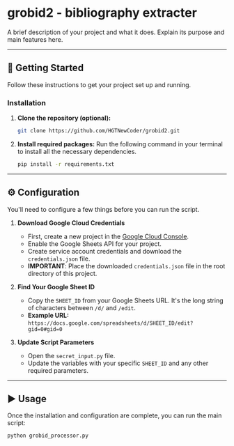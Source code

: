 # grobid2 - bibliography extracter

A brief description of your project and what it does. Explain its purpose and main features here.

***

## 🚀 Getting Started

Follow these instructions to get your project set up and running.

### **Installation**

1.  **Clone the repository (optional):**
    ```bash
    git clone https://github.com/HGTNewCoder/grobid2.git
    ```

2.  **Install required packages:**
    Run the following command in your terminal to install all the necessary dependencies.
    ```bash
    pip install -r requirements.txt
    ```

***

## ⚙️ Configuration

You'll need to configure a few things before you can run the script.

1.  **Download Google Cloud Credentials**
    * First, create a new project in the [Google Cloud Console](https://console.cloud.google.com/).
    * Enable the Google Sheets API for your project.
    * Create service account credentials and download the `credentials.json` file.
    * **IMPORTANT**: Place the downloaded `credentials.json` file in the root directory of this project.

2.  **Find Your Google Sheet ID**
    * Copy the `SHEET_ID` from your Google Sheets URL. It's the long string of characters between `/d/` and `/edit`.
    * **Example URL:** `https://docs.google.com/spreadsheets/d/SHEET_ID/edit?gid=0#gid=0`

3.  **Update Script Parameters**
    * Open the `secret_input.py` file.
    * Update the variables with your specific `SHEET_ID` and any other required parameters.

***

## ▶️ Usage

Once the installation and configuration are complete, you can run the main script:

```bash
python grobid_processor.py
